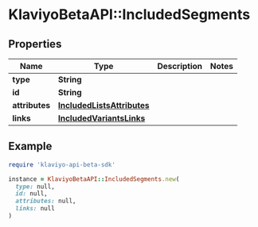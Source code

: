 # KlaviyoBetaAPI::IncludedSegments

## Properties

| Name | Type | Description | Notes |
| ---- | ---- | ----------- | ----- |
| **type** | **String** |  |  |
| **id** | **String** |  |  |
| **attributes** | [**IncludedListsAttributes**](IncludedListsAttributes.md) |  |  |
| **links** | [**IncludedVariantsLinks**](IncludedVariantsLinks.md) |  |  |

## Example

```ruby
require 'klaviyo-api-beta-sdk'

instance = KlaviyoBetaAPI::IncludedSegments.new(
  type: null,
  id: null,
  attributes: null,
  links: null
)
```

